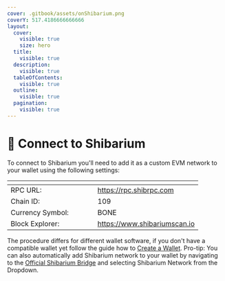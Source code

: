 ```yaml
---
cover: .gitbook/assets/onShibarium.png
coverY: 517.4186666666666
layout:
  cover:
    visible: true
    size: hero
  title:
    visible: true
  description:
    visible: true
  tableOfContents:
    visible: true
  outline:
    visible: true
  pagination:
    visible: true
---
```


# 🐶 Connect to Shibarium

To connect to Shibarium you'll need to add it as a custom EVM network to your wallet using the following settings:

<table><thead><tr><th width="186"></th><th></th></tr></thead><tbody><tr><td>RPC URL:</td><td><a href="https://rpc.shibrpc.com">https://rpc.shibrpc.com</a></td></tr><tr><td>Chain ID:</td><td>109</td></tr><tr><td>Currency Symbol:</td><td>BONE</td></tr><tr><td>Block Explorer:</td><td><a href="https://shibariumscan.io">https://www.shibariumscan.io</a></td></tr></tbody></table>

The procedure differs for different wallet software, if you don't have a compatible wallet yet follow the guide how to [Create a Wallet](chewyswap-intro/get-started/create-a-wallet.md). Pro-tip: You can also automatically add Shibarium network to your wallet by navigating to the [Official Shibarium Bridge](https://shibarium.shib.io/bridge) and selecting Shibarium Network from the Dropdown.
